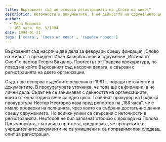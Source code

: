 ```yaml
---
title: Върховният съд ще оспорва регистрацията на „Слово на живот“
description: Неточности в документите, а не дейността на сдружението ще са обект на делото.
author: 
  - Мира Емилова
  - 168 часа, бр. 5/1994
date: 1994-01-31
tags: ['секта', 'Слово на живот', 'съдебен процес']
---
```


Върховният съд насрочи две дела за февруари срещу фондация
„Слово на живот“ с президент Иван Хазърбасанов и сдружение
„Истина от Сион“ с пастор Георги Бакалов. Протестът от Градска
прокуратура, по повод на който Върховният съд насрочи делата,
е свързан с регистрацията на двете организации.

Съдът ще оспорва съдебните решения от 1991 г. поради неточности
в документите. В прокуратурата уточниха, че това ще са фирмени,
а не лични дела. Съдът не се занимавал с дейността на
организациите, които от една година вече са едно цяло.
Главният прокурор на Градска прокуратура Нестор Несторов каза
пред репортер на „168 часа“, че е имало проверки на полицията,
чрез които са събрани достатъчно данни срещу сдружението. Но
всички улики са свързани с неточности в регистрацията. Несторов
не бил запознат отблизо с доклада на Попова. Прокурорката,
съставила протеста, предполага, че пропуските в учредителните
документи не са умишлени и са поправими при следващ опит за
регистрация.